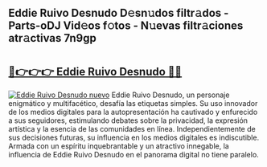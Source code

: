 ## Eddie Ruivo Desnudo D𝚎sn𝚞dos filtr𝚊dos - Parts-oDJ Vid𝚎os f𝚘tos - N𝚞evas filtr𝚊ciones atr𝚊ctivas 7n9gp

# <h2><a href="http://mb367z.tromn.icu/?c=Eddie+Ruivo+Desnudo">🔗👉👉👉 Eddie Ruivo Desnudo 🔗🔗</a></h2>

[![Eddie Ruivo Desnudo nuevo](https://i.imgur.com/pEAQMta.gif)](http://mb367z.tromn.icu/?c=Eddie+Ruivo+Desnudo)
Eddie Ruivo Desnudo, un personaje enigmático y multifacético, desafía las etiquetas simples. Su uso innovador de los medios digitales para la autopresentación ha cautivado y enfurecido a sus seguidores, estimulando debates sobre la privacidad, la expresión artística y la esencia de las comunidades en línea. Independientemente de sus decisiones futuras, su influencia en los medios digitales es indiscutible. Armada con un espíritu inquebrantable y un atractivo innegable, la influencia de Eddie Ruivo Desnudo en el panorama digital no tiene paralelo.
